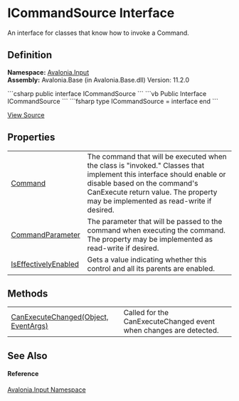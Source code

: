 # ICommandSource Interface


An interface for classes that know how to invoke a Command.



## Definition
**Namespace:** <a href="N_Avalonia_Input">Avalonia.Input</a>  
**Assembly:** Avalonia.Base (in Avalonia.Base.dll) Version: 11.2.0

<Tabs groupId="api-code-preview">
<TabItem value="csharp" label="C#">
```csharp
public interface ICommandSource
```
</TabItem>
<TabItem value="vb" label="VB">
```vb
Public Interface ICommandSource
```
</TabItem>
<TabItem value="fsharp" label="F#">
```fsharp
type ICommandSource = interface end
```
</TabItem>
</Tabs>



<a href="https://github.com/AvaloniaUI/Avalonia/tree/master/src/Avalonia.Base/Input/ICommandSource.cs" title="View the source code">View Source</a>



## Properties
<table>
<tr>
<td><a href="P_Avalonia_Input_ICommandSource_Command">Command</a></td>
<td>The command that will be executed when the class is "invoked." Classes that implement this interface should enable or disable based on the command's CanExecute return value. The property may be implemented as read-write if desired.</td>
</tr>
<tr>
<td><a href="P_Avalonia_Input_ICommandSource_CommandParameter">CommandParameter</a></td>
<td>The parameter that will be passed to the command when executing the command. The property may be implemented as read-write if desired.</td>
</tr>
<tr>
<td><a href="P_Avalonia_Input_ICommandSource_IsEffectivelyEnabled">IsEffectivelyEnabled</a></td>
<td>Gets a value indicating whether this control and all its parents are enabled.</td>
</tr>
</table>

## Methods
<table>
<tr>
<td><a href="M_Avalonia_Input_ICommandSource_CanExecuteChanged">CanExecuteChanged(Object, EventArgs)</a></td>
<td>Called for the CanExecuteChanged event when changes are detected.</td>
</tr>
</table>

## See Also


#### Reference
<a href="N_Avalonia_Input">Avalonia.Input Namespace</a>  
